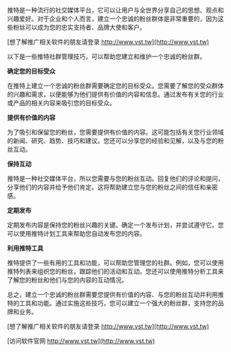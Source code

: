 推特是一种流行的社交媒体平台，它可以让用户与全世界分享自己的思想、观点和兴趣爱好。对于企业和个人而言，建立一个忠诚的粉丝群体是非常重要的，因为这些粉丝可以成为您的忠实支持者、品牌大使和客户。

[想了解推广相关软件的朋友请登录 http://www.vst.tw](http://www.vst.tw)

以下是一些推特社群管理技巧，可以帮助您建立和维护一个忠诚的粉丝群。

**确定您的目标受众**

在推特上建立一个忠诚的粉丝群需要确定您的目标受众。您需要了解您的受众群体的兴趣和需求，以便能够为他们提供有价值的内容和信息。通过发布有关您的行业或产品的相关内容来吸引您的目标受众。

**提供有价值的内容**

为了吸引和保留您的粉丝，您需要提供有价值的内容。这可能包括有关您行业领域的新闻、研究、趋势、技巧和建议。您还可以分享您的经验和见解，以及与您的粉丝互动。

**保持互动**

推特是一种社交媒体平台，所以您需要与您的粉丝互动。回复他们的评论和提问，分享他们的内容并给予他们肯定。这将帮助建立您与您的粉丝之间的信任和亲密感。

**定期发布**

定期发布内容是保持您的粉丝兴趣的关键。确定一个发布计划，并尝试遵守它。您可以使用推特计划工具来帮助您自动发布您的内容。

**利用推特工具**

推特提供了一些有用的工具和功能，可以帮助您管理您的社群。例如，您可以使用推特列表来组织您的粉丝，跟踪他们的活动和互动。您还可以使用推特分析工具来了解您的粉丝和他们与您的内容的互动情况。

总之，建立一个忠诚的粉丝群需要您提供有价值的内容、与您的粉丝互动并利用推特的工具和功能。通过实施这些技巧，您可以建立一个强大的粉丝群，支持您的品牌和业务。

[想了解推广相关软件的朋友请登录 http://www.vst.tw](http://www.vst.tw)


[访问软件官网 http://www.vst.tw](http://www.vst.tw)
